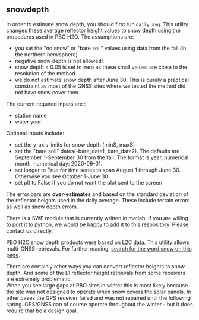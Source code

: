 ## snowdepth

In order to estimate snow depth, you should first run <code>daily_avg</code>.
This utility changes these average reflector height values to snow depth using the procedures
used in PBO H2O. The assumptions are:

- you set the "no snow" or "bare soil" values using data from the fall (in the northern hemisphere)
- negative snow depth is not allowed!
- snow depth < 0.05 is set to zero as these small values are close to the resolution of the method.
- we do not estimate snow depth after June 30. This is purely a practical constraint as most 
of the GNSS sites where we tested the method did not have snow cover then. 

The current required inputs are :

- station name
- water year

Optional inputs include:

- set the y-axis limits for snow depth (minS, maxS) 
- set the "bare soil" dates(-bare_date1, bare_date2). The defaults are September 1-September 30 
from the fall. The format is year, numerical month, numerical day: 2020-09-01.
- set longer to True for time series to span August 1 through June 30. Otherwise you see October 1-June 30.
- set plt to False if you do not want the plot sent to the screen

The error bars are **over-estimates** and based on the standard deviation of the 
reflector heights used in the daily average. These include terrain errors as well 
as snow depth errors.

There is a SWE module that is currently written in matlab. If you are willing to port it to
python, we would be happy to add it to this respository. Please contact us directly.

PBO H2O snow depth products were based on L2C data. This utility allows multi-GNSS retrievals.
For further reading, [search for the word snow on this page](https://www.kristinelarson.net/publications/).

There are certainly other ways you can convert reflector heights to snow depth. And 
some of the L1 reflector height retrievals from some receivers are extremely problematic.  
When you see large gaps at PBO sites in winter this is most likely because the site was 
not designed to operate when snow covers the solar panels. In other cases the GPS receiver failed and was 
not repaired until the following spring. GPS/GNSS can of course operate throughout the winter - but it does 
require that be a design goal. 
